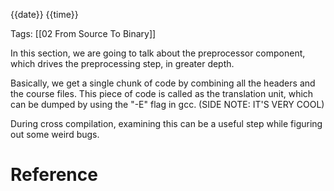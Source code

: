 {{date}} {{time}}

Tags: [[02 From Source To Binary]]

In this section, we are going to talk about the preprocessor component, which drives the preprocessing step, in greater depth.


Basically, we get a single chunk of code by combining all the headers and the course files. This piece of code is called as the translation unit, which can be dumped by using the "-E" flag in gcc. (SIDE NOTE: IT'S VERY COOL)

During cross compilation, examining this can be a useful step while figuring out some weird bugs.

# Reference

